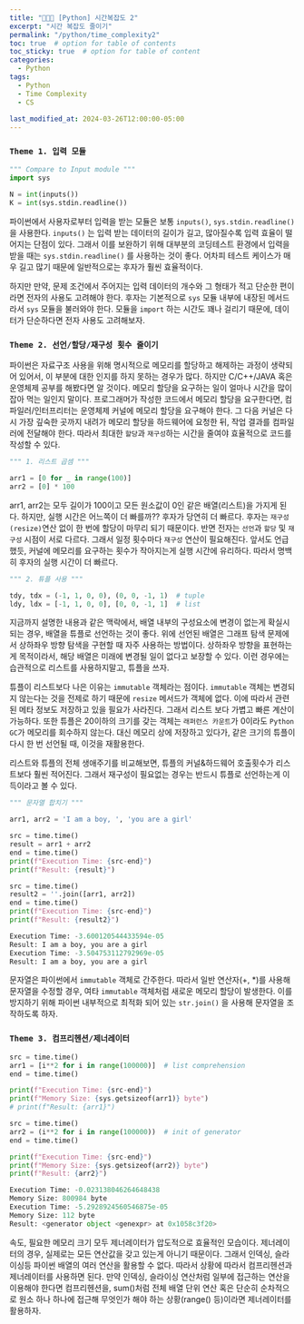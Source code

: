 ```yaml
---
title: "👨⏰🐍 [Python] 시간복잡도 2"
excerpt: "시간 복잡도 줄이기"
permalink: "/python/time_complexity2"
toc: true  # option for table of contents
toc_sticky: true  # option for table of content
categories:
  - Python
tags:
  - Python
  - Time Complexity
  - CS
  
last_modified_at: 2024-03-26T12:00:00-05:00
---
```


### `Theme 1. 입력 모듈`

```python
""" Compare to Input module """
import sys

N = int(inputs())
K = int(sys.stdin.readline())
```

파이썬에서 사용자로부터 입력을 받는 모듈은 보통 `inputs()`, `sys.stdin.readline()` 을 사용한다. `inputs()` 는 입력 받는 데이터의 길이가 길고, 많아질수록 입력 효율이 떨어지는 단점이 있다. 그래서 이를 보완하기 위해 대부분의 코딩테스트 환경에서 입력을 받을 때는 `sys.stdin.readline()` 를 사용하는 것이 좋다. 어차피 테스트 케이스가 매우 길고 많기 때문에 일반적으로는 후자가 훨씬 효율적이다.

하지만 만약, 문제 조건에서 주어지는 입력 데이터의 개수와 그 형태가 적고 단순한 편이라면 전자의 사용도 고려해야 한다. 후자는 기본적으로 `sys` 모듈 내부에 내장된 메서드라서 `sys` 모듈을 불러와야 한다. 모듈을 `import` 하는 시간도 꽤나 걸리기 때문에, 데이터가 단순하다면 전자 사용도 고려해보자.

### `Theme 2. 선언/할당/재구성 횟수 줄이기`

파이썬은 자료구조 사용을 위해 명시적으로 메모리를 할당하고 해제하는 과정이 생략되어 있어서, 이 부분에 대한 인지를 하지 못하는 경우가 많다. 하지만 C/C++/JAVA 혹은 운영체제 공부를 해봤다면 알 것이다. 메모리 할당을 요구하는 일이 얼마나 시간을 많이 잡아 먹는 일인지 말이다. 프로그래머가 작성한 코드에서 메모리 할당을 요구한다면, 컴파일러/인터프리터는 운영체제 커널에 메모리 할당을 요구해야 한다. 그 다음 커널은 다시 가장 깊숙한 곳까지 내려가 메모리 할당을 하드웨어에 요청한 뒤, 작업 결과를 컴파일러에 전달해야 한다. 따라서 최대한 `할당`과 `재구성`하는 시간을 줄여야 효율적으로 코드를 작성할 수 있다.

```python
""" 1. 리스트 곱셈 """

arr1 = [0 for _ in range(100)]
arr2 = [0] * 100
```

arr1, arr2는 모두 길이가 100이고 모든 원소값이 0인 같은 배열(리스트)을 가지게 된다. 하지만, 실행 시간은 어느쪽이 더 빠를까?? 후자가 당연히 더 빠르다. 후자는 `재구성(resize)`연산 없이 한 번에 할당이 마무리 되기 때문이다. 반면 전자는 `선언`과 `할당` 및 `재구성` 시점이 서로 다르다. 그래서 일정 횟수마다 `재구성` 연산이 필요해진다. 앞서도 언급했듯, 커널에 메모리를 요구하는 횟수가 작아지는게 실행 시간에 유리하다. 따라서 명백히 후자의 실행 시간이 더 빠르다.

```python
""" 2. 튜플 사용 """

tdy, tdx = (-1, 1, 0, 0), (0, 0, -1, 1)  # tuple
ldy, ldx = [-1, 1, 0, 0], [0, 0, -1, 1]  # list
```

지금까지 설명한 내용과 같은 맥락에서, 배열 내부의 구성요소에 변경이 없는게 확실시 되는 경우, 배열을 튜플로 선언하는 것이 좋다. 위에 선언된 배열은 그래프 탐색 문제에서 상하좌우 방향 탐색을 구현할 때 자주 사용하는 방법이다. 상하좌우 방향을 표현하는게 목적이라서, 해당 배열은 미래에 변경될 일이 없다고 보장할 수 있다. 이런 경우에는 습관적으로 리스트를 사용하지말고, 튜플을 쓰자.

튜플이 리스트보다 나은 이유는 `immutable` 객체라는 점이다. `immutable` 객체는 변경되지 않는다는 것을 전제로 하기 때문에 `resize` 메서드가 객체에 없다. 이에 따라서 관련된 메타 정보도 저장하고 있을 필요가 사라진다. 그래서 리스트 보다 가볍고 빠른 계산이 가능하다. 또한 튜플은 20이하의 크기를 갖는 객체는 `래퍼런스 카운트`가 0이라도 `Python GC`가 메모리를 회수하지 않는다. 대신 메모리 상에 저장하고 있다가, 같은 크기의 튜플이 다시 한 번 선언될 때, 이것을 재활용한다. 

리스트와 튜플의 전체 생애주기를 비교해보면, 튜플의 커널&하드웨어 호출횟수가 리스트보다 훨씬 적어진다. 그래서 재구성이 필요없는 경우는 반드시 튜플로 선언하는게 이득이라고 볼 수 있다.

```python
""" 문자열 합치기 """

arr1, arr2 = 'I am a boy, ', 'you are a girl'

src = time.time()
result = arr1 + arr2
end = time.time()
print(f"Execution Time: {src-end}")
print(f"Result: {result}")

src = time.time()
result2 = ''.join([arr1, arr2])
end = time.time()
print(f"Execution Time: {src-end}")
print(f"Result: {result2}")

Execution Time: -3.600120544433594e-05
Result: I am a boy, you are a girl
Execution Time: -3.504753112792969e-05
Result: I am a boy, you are a girl
```

문자열은 파이썬에서 `immutable` 객체로 간주한다. 따라서 일반 연산자(+, *)를 사용해 문자열을 수정할 경우, 여타 `immutable` 객체처럼 새로운 메모리 할당이 발생한다. 이를 방지하기 위해 파이썬 내부적으로 최적화 되어 있는 `str.join()` 을 사용해 문자열을 조작하도록 하자.

### `Theme 3. 컴프리헨션/제너레이터`

```python
src = time.time()
arr1 = [i**2 for i in range(100000)]  # list comprehension
end = time.time()

print(f"Execution Time: {src-end}")
print(f"Memory Size: {sys.getsizeof(arr1)} byte")
# print(f"Result: {arr1}")

src = time.time()
arr2 = (i**2 for i in range(100000))  # init of generator
end = time.time()

print(f"Execution Time: {src-end}")
print(f"Memory Size: {sys.getsizeof(arr2)} byte")
print(f"Result: {arr2}")

Execution Time: -0.023138046264648438
Memory Size: 800984 byte
Execution Time: -5.2928924560546875e-05
Memory Size: 112 byte
Result: <generator object <genexpr> at 0x1058c3f20>
```

속도, 필요한 메모리 크기 모두 제너레이터가 압도적으로 효율적인 모습이다. 제너레이터의 경우, 실제로는 모든 연산값을 갖고 있는게 아니기 때문이다. 그래서 인덱싱, 슬라이싱등 파이썬 배열의 여러 연산을 활용할 수 없다. 따라서 상황에 따라서 컴프리헨션과 제너레이터를 사용하면 된다. 만약 인덱싱, 슬라이싱 연산처럼 일부에 접근하는 연산을 이용해야 한다면 컴프리헨션을, sum()처럼 전체 배열 단위 연산 혹은 단순히 순차적으로 원소 하나 하나에 접근해 무엇인가 해야 하는 상황(range() 등)이라면 제너레이터를 활용하자.